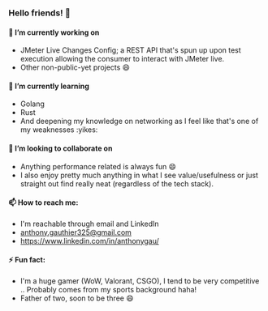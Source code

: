 ### Hello friends! 👋


#### 🔭 I’m currently working on 
-  JMeter Live Changes Config; a REST API that's spun up upon test execution allowing the consumer to interact with JMeter live.
-  Other non-public-yet projects :smile:


#### 🌱 I’m currently learning
- Golang
- Rust
- And deepening my knowledge on networking as I feel like that's one of my weaknesses :yikes:

#### 👯 I’m looking to collaborate on 
- Anything performance related is always fun :smile:
- I also enjoy pretty much anything in what I see value/usefulness or just straight out find really neat (regardless of the tech stack).

#### 📫 How to reach me: 
- I'm reachable through email and LinkedIn
- anthony.gauthier325@gmail.com
- https://www.linkedin.com/in/anthonygau/

#### ⚡ Fun fact: 
- I'm a huge gamer (WoW, Valorant, CSGO), I tend to be very competitive .. Probably comes from my sports background haha!
- Father of two, soon to be three :smile:
